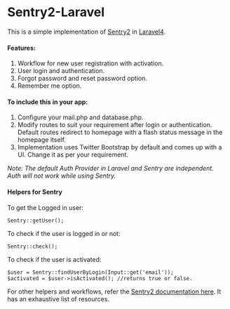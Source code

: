 Sentry2-Laravel
==============

This is a simple implementation of [Sentry2](https://cartalyst.com/manual/sentry) in [Laravel4](http://laravel.com). 

#### Features:
1. Workflow for new user registration with activation.
2. User login and authentication.
3. Forgot password and reset password option.
4. Remember me option.

#### To include this in your app: 
1. Configure your mail.php and database.php.
2. Modify routes to suit your requirement after login or authentication. Default routes redirect to homepage with a flash status message in the homepage itself.
3. Implementation uses Twitter Bootstrap by default and comes up with a UI. Change it as per your requirement.

*Note: The default Auth Provider in Laravel and Sentry are independent. Auth will not work while using Sentry.*

#### Helpers for Sentry 

To get the Logged in user:
    
    Sentry::getUser();

To check if the user is logged in or not:

    Sentry::check();

To check if the user is activated:

    $user = Sentry::findUserByLogin(Input::get('email'));
    $activated = $user->isActivated(); //returns true or false.

For other helpers and workflows, refer the [Sentry2 documentation here](https://cartalyst.com/manual/sentry). It has an exhaustive list of resources.